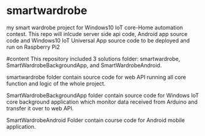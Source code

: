 # smartwardrobe
my smart wardrobe project for Windows10 IoT core-Home automation contest. This repo will inlcude server side api code, Android app source code and Windows10 IoT Universal App source code to be deployed and run on Raspberry Pi2

#content
This repository included 3 solutions folder: smartwardrobe, SmartWardrobeBackgroundApp, and SmartWardrobeAndroid. 

smartwardrobe folder contain source code for web API running all core function and logic of the whole project. 

SmartWardrobeBackgroundApp folder contain source code for Windows IoT core background application which monitor data received from Arduino and transfer it over to web API. 

SmartWardrobeAndroid Folder contain course code for Android mobile application. 
